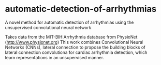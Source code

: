 # automatic-detection-of-arrhythmias
A novel method for automatic detection of  arrhythmias using the unsupervised convolutional neural network

Takes data from the MIT-BIH Arrhythmia database from PhysioNet (http://www.physionet.org) 
This work combines Convolutional Neural Networks (CNNs), lateral connection to propose the building blocks of  lateral connection convolutiona  for cardiac arrhythmia detection, which learn representations in an unsupervised manner.

